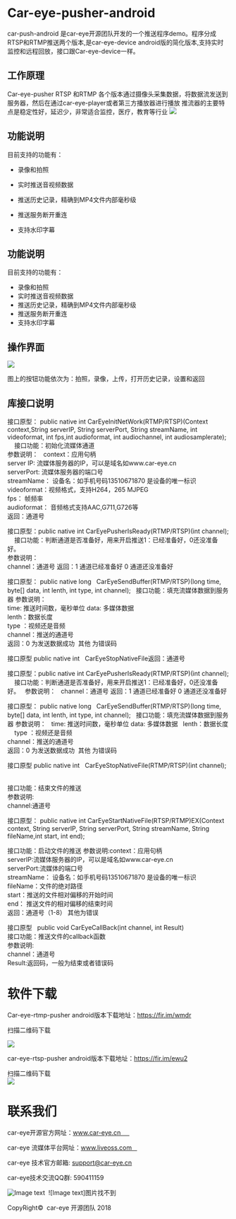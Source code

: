 # Car-eye-pusher-android        

car-push-android 是car-eye开源团队开发的一个推送程序demo。程序分成RTSP和RTMP推送两个版本,是car-eye-device android版的简化版本,支持实时监控和远程回放，接口跟Car-eye-device一样。

## 工作原理

Car-eye-pusher RTSP 和RTMP 各个版本通过摄像头采集数据，将数据流发送到服务器，然后在通过car-eye-player或者第三方播放器进行播放
推流器的主要特点是稳定性好，延迟少，非常适合监控，医疗，教育等行业
![](https://github.com/Car-eye-team/Car-eye-pusher-android/blob/master/%E6%8E%A8%E6%B5%81/pusher-machine.png)

## 功能说明
目前支持的功能有：

* 录像和拍照

* 实时推送音视频数据

* 推送历史记录，精确到MP4文件内部毫秒级

* 推送服务断开重连

* 支持水印字幕



## 功能说明

目前支持的功能有：
* 录像和拍照
* 实时推送音视频数据
* 推送历史记录，精确到MP4文件内部毫秒级
* 推送服务断开重连
* 支持水印字幕

## 操作界面

![](https://github.com/Car-eye-team/Car-eye-pusher-android/blob/master/%E6%8E%A8%E6%B5%81/pusher.jpg)

图上的按钮功能依次为：拍照，录像，上传，打开历史记录，设置和返回


## 库接口说明

接口原型： public native int  CarEyeInitNetWork(RTMP/RTSP)(Context context,String serverIP, String serverPort, String streamName, int videoformat, int fps,int audioformat, int audiochannel, int audiosamplerate);    
接口功能：初始化流媒体通道     
参数说明：   
context：应用句柄     
server IP: 流媒体服务器的IP，可以是域名如www.car-eye.cn    
serverPort: 流媒体服务器的端口号       
streamName： 设备名：如手机号码13510671870 是设备的唯一标识        
videoformat：视频格式，支持H264，265 MJPEG       
fps： 帧频率     
audioformat： 音频格式支持AAC,G711,G726等        
返回：通道号   

接口原型：public native int 	 CarEyePusherIsReady(RTMP/RTSP)(int channel);     
接口功能：判断通道是否准备好，用来开启推送1：已经准备好，0还没准备好。   
参数说明：   
channel：通道号
返回：1 通道已经准备好 0 通道还没准备好

接口原型： public native long   CarEyeSendBuffer(RTMP/RTSP)(long time, byte[] data, int lenth, int type, int channel);   
接口功能：填充流媒体数据到服务器 
参数说明：   
time: 推送时间数，毫秒单位
data:  多媒体数据   
lenth：数据长度    
type ：视频还是音频   
channel：推送的通道号  
返回：0 为发送数据成功  其他 为错误码


接口原型 public native int    CarEyeStopNativeFile返回：通道号

接口原型：public native int 	 CarEyePusherIsReady(RTMP/RTSP)(int channel);     
接口功能：判断通道是否准备好，用来开启推送1：已经准备好，0还没准备好。   
参数说明：   
channel：通道号
返回：1 通道已经准备好 0 通道还没准备好

接口原型： public native long   CarEyeSendBuffer(RTMP/RTSP)(long time, byte[] data, int lenth, int type, int channel);   
接口功能：填充流媒体数据到服务器 
参数说明：   
time: 推送时间数，毫秒单位
data:  多媒体数据   
lenth：数据长度    
type ：视频还是音频      
channel：推送的通道号      
返回：0 为发送数据成功  其他 为错误码


接口原型 public native int    CarEyeStopNativeFile(RTMP/RTSP)(int channel);   

接口功能：结束文件的推送   
参数说明:   
channel:通道号  

接口原型： public native int   CarEyeStartNativeFile(RTSP/RTMP)EX(Context context, String serverIP, String serverPort, String streamName,  String fileName,int start, int end);          

接口功能：启动文件的推送 
参数说明:context：应用句柄  
serverIP:流媒体服务器的IP，可以是域名如www.car-eye.cn     
serverPort:流媒体的端口号      
streamName： 设备名：如手机号码13510671870 是设备的唯一标识  
fileName：文件的绝对路径      
start：推送的文件相对偏移的开始时间       
end：  推送文件的相对偏移的结束时间        
返回：通道号（1-8） 其他为错误        

接口原型   public void  CarEyeCallBack(int channel, int Result)   
接口功能：推送文件的callback函数        
参数说明:    
channel：通道号     
Result:返回码，一般为结束或者错误码      


# 软件下载

Car-eye-rtmp-pusher android版本下载地址：https://fir.im/wmdr

扫描二维码下载   

![](https://github.com/Car-eye-team/Car-eye-pusher-android/raw/master/%E6%8E%A8%E6%B5%81/RTMP-PUSHER-%E4%BA%8C%E7%BB%B4%E7%A0%81.png)

car-eye-rtsp-pusher android版本下载地址：https://fir.im/ewu2     

扫描二维码下载      
![](https://github.com/MaiEmily/map/raw/master/public/image/20190528145810708.png)


# 联系我们     

car-eye开源官方网址：www.car-eye.cn       

car-eye 流媒体平台网址：www.liveoss.com    

car-eye 技术官方邮箱: support@car-eye.cn    

car-eye技术交流QQ群: 590411159      

![Image text](https://github.com/Car-eye-team/Car-eye-server/raw/master/car-server/doc/QQ.jpg)  
![Image text]图片找不到

CopyRight©  car-eye 开源团队 2018

